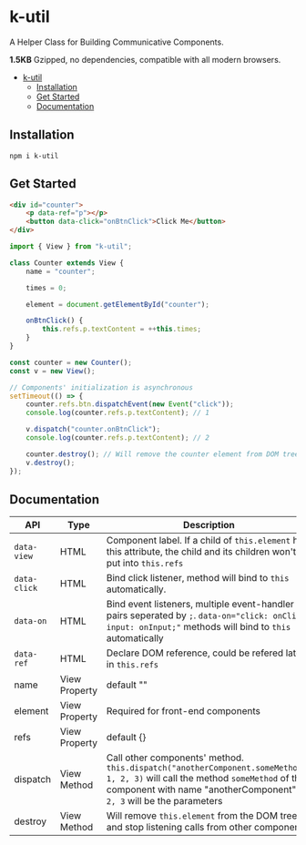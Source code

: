 # k-util

A Helper Class for Building Communicative Components.

**1.5KB** Gzipped, no dependencies, compatible with all modern browsers.

-   [k-util](#k-util)
    -   [Installation](#installation)
    -   [Get Started](#get-started)
    -   [Documentation](#documentation)

## Installation

```
npm i k-util
```

## Get Started

```html
<div id="counter">
    <p data-ref="p"></p>
    <button data-click="onBtnClick">Click Me</button>
</div>
```

```javascript
import { View } from "k-util";

class Counter extends View {
    name = "counter";

    times = 0;

    element = document.getElementById("counter");

    onBtnClick() {
        this.refs.p.textContent = ++this.times;
    }
}

const counter = new Counter();
const v = new View();

// Components' initialization is asynchronous
setTimeout(() => {
    counter.refs.btn.dispatchEvent(new Event("click"));
    console.log(counter.refs.p.textContent); // 1

    v.dispatch("counter.onBtnClick");
    console.log(counter.refs.p.textContent); // 2

    counter.destroy(); // Will remove the counter element from DOM tree
    v.destroy();
});
```

## Documentation

| API          | Type          | Description                                                                                                                                                                                              |
| ------------ | ------------- | -------------------------------------------------------------------------------------------------------------------------------------------------------------------------------------------------------- |
| `data-view`  | HTML          | Component label. If a child of `this.element` has this attribute, the child and its children won't be put into `this.refs`                                                                               |
| `data-click` | HTML          | Bind click listener, method will bind to `this` automatically.                                                                                                                                           |
| `data-on`    | HTML          | Bind event listeners, multiple event-handler pairs seperated by `;`. `data-on="click: onClick; input: onInput;"` methods will bind to `this` automatically                                               |
| `data-ref`   | HTML          | Declare DOM reference, could be refered later in `this.refs`                                                                                                                                             |
| name         | View Property | default ""                                                                                                                                                                                               |
| element      | View Property | Required for front-end components                                                                                                                                                                        |
| refs         | View Property | default {}                                                                                                                                                                                               |
| dispatch     | View Method   | Call other components' method. `this.dispatch("anotherComponent.someMethod", 1, 2, 3)` will call the method `someMethod` of the component with name "anotherComponent", `1, 2, 3` will be the parameters |
| destroy      | View Method   | Will remove `this.element` from the DOM tree, and stop listening calls from other components                                                                                                             |

